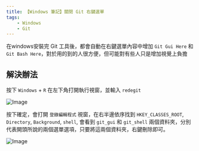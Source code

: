 ```yaml
---
title: 【Windows 筆記】關閉 Git 右鍵選單
tags:
    - Windows
    - Git
---
```

在windows安裝完 Git 工具後，都會自動在右鍵選單內容中增加 `Git Gui Here` 和 `Git Bash Here`，對於用的到的人很方便，但可能對有些人只是增加視覺上負擔

## 解決辦法

按下 `Windows` + `R` 在左下角打開執行視窗，並輸入 `redegit`

![Image](https://i.imgur.com/SabrMab.png)

按下確定，會打開 `登錄編輯程式` 視窗，在右半邊依序找到 `HKEY_CLASSES_ROOT`, `Directory`, `Background`, `shell`, 會看到 `git_gui` 和 `git_shell` 兩個資料夾，分別代表開頭所說的兩個選單選項，只要將這兩個資料夾，右鍵刪除即可。

![Image](https://i.imgur.com/uqauI2D.png)